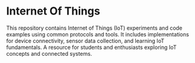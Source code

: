 # Internet Of Things
This repository contains Internet of Things (IoT) experiments and code examples using common protocols and tools. It includes implementations for device connectivity, sensor data collection, and learning IoT fundamentals. A resource for students and enthusiasts exploring IoT concepts and connected systems.
